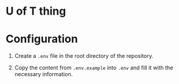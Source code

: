 # U of T thing

# Configuration

1. Create a `.env` file in the root directory of the repository.

2. Copy the content from `.env.example` into `.env` and fill it with the necessary information.
